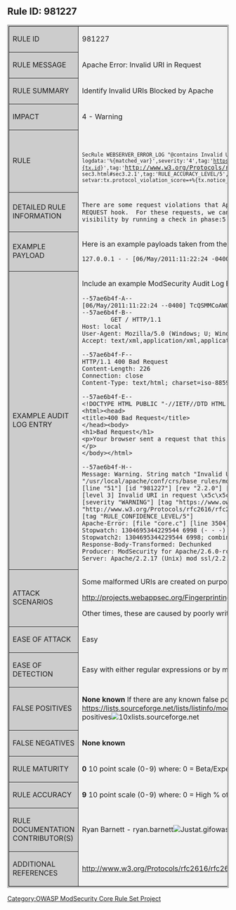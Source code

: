 ## Rule ID: 981227

<table style="border-style:double;border-width:3px;" >

<tr>

<td style="border-style:solid;border-width:1px;background-color:#CCCCCC;text-transform:uppercase " >

Rule ID

</td>

<td style="background-color:#F2F2F2;table-layout:fixed;width:700px;" >

981227

</td>

</tr>

<tr>

<td style="border-style:solid;border-width:1px;background-color:#CCCCCC;text-transform:uppercase " >

Rule Message

</td>

<td style="background-color:#F2F2F2;table-layout:fixed;width:700px;" >

Apache Error: Invalid URI in Request

</td>

</tr>

<tr>

<td style="border-style:solid;border-width:1px;background-color:#CCCCCC;text-transform:uppercase " >

Rule Summary

</td>

<td style="background-color:#F2F2F2;table-layout:fixed;width:700px;" >

Identify Invalid URIs Blocked by Apache

</td>

</tr>

<tr>

<td style="border-style:solid;border-width:1px;background-color:#CCCCCC;text-transform:uppercase " >

Impact

</td>

<td style="background-color:#F2F2F2;table-layout:fixed;width:700px;" >

4 - Warning

</td>

</tr>

<tr>

<td style="border-style:solid;border-width:1px;background-color:#CCCCCC;text-transform:uppercase " >

Rule

</td>

<td style="background-color:#F2F2F2;table-layout:fixed;width:700px;" >

<code>

`SecRule WEBSERVER_ERROR_LOG "@contains Invalid URI in request" "phase:5,t:none,log,pass,msg:'Apache Error: Invalid URI in Request',id:'981227',rev:'2.2.0',`
`logdata:'%{matched_var}',severity:'4',tag:'`[`https://www.owasp.org/index.php/ModSecurity_CRS_RuleID-%{tx.id`](https://www.owasp.org/index.php/ModSecurity_CRS_RuleID-%%7Btx.id)`}',tag:'`<http://www.w3.org/Protocols/rfc2616/rfc2616->
`sec3.html#sec3.2.1',tag:'RULE_ACCURACY_LEVEL/5',setvar:'tx.msg=%{rule.msg}',setvar:'tx.id=%{rule.id}',setvar:tx.anomaly_score=+%{tx.notice_anomaly_score},`
`setvar:tx.protocol_violation_score=+%{tx.notice_anomaly_score},setvar:'tx.%{rule.id}-PROTOCOL_VIOLATION/INVALID_REQ-%{matched_var_name}=%{matched_var}'"`</code>

</td>

</tr>

<tr>

<td style="border-style:solid;border-width:1px;background-color:#CCCCCC;text-transform:uppercase " >

Detailed Rule Information

</td>

<td style="background-color:#F2F2F2;table-layout:fixed;width:700px;" >

`There are some request violations that Apache will handle internally, prior to the`
`ModSecurity phase:1 POST-READ-REQUEST hook.  For these requests, we can still get`
`visibility by running a check in phase:5 logging to look for the Apache error msg.`

</td>

</tr>

<tr>

<td style="border-style:solid;border-width:1px;background-color:#CCCCCC;text-transform:uppercase " >

Example Payload

</td>

<td style="background-color:#F2F2F2;table-layout:fixed;width:700px;" >

Here is an example payloads taken from the access_log:

`127.0.0.1 - - [06/May/2011:11:22:24 -0400] "\tGET / HTTP/1.1" 400 226`

</td>

</tr>

<tr>

<td style="border-style:solid;border-width:1px;background-color:#CCCCCC;text-transform:uppercase " >

Example Audit Log Entry

</td>

<td style="background-color:#F2F2F2;table-layout:fixed;width:700px;" >

Include an example ModSecurity Audit Log Entry for when this rule
matchs.

    --57ae6b4f-A--
    [06/May/2011:11:22:24 --0400] TcQSMMCoAWQAAKNEEHMAAAAA 127.0.0.1 62905 127.0.0.1 80
    --57ae6b4f-B--
            GET / HTTP/1.1
    Host: local
    User-Agent: Mozilla/5.0 (Windows; U; Windows NT 5.1; en-US; rv:1.8.0.7) Gecko/20060909 Firefox/1.5.0.7
    Accept: text/xml,application/xml,application/xhtml+xml,text/html;q=0.9,text/plain;q=0.8,image/png,*/*;q=0.5

    --57ae6b4f-F--
    HTTP/1.1 400 Bad Request
    Content-Length: 226
    Connection: close
    Content-Type: text/html; charset=iso-8859-1

    --57ae6b4f-E--
    <!DOCTYPE HTML PUBLIC "-//IETF//DTD HTML 2.0//EN">
    <html><head>
    <title>400 Bad Request</title>
    </head><body>
    <h1>Bad Request</h1>
    <p>Your browser sent a request that this server could not understand.<br />
    </p>
    </body></html>

    --57ae6b4f-H--
    Message: Warning. String match "Invalid URI in request" at WEBSERVER_ERROR_LOG. [file "/usr/local/apache/conf/crs/base_rules/modsecurity_crs_20_protocol_violations.conf"]
    [line "51"] [id "981227"] [rev "2.2.0"] [msg "Apache Error: Invalid URI in Request"] [data "[file \x22core.c\x22] [line 3504] [level 3] Invalid URI in request \x5c\x5ctGET / HTTP/1.1"]
    [severity "WARNING"] [tag "https://www.owasp.org/index.php/ModSecurity_CRS_RuleID-981227"] [tag "http://www.w3.org/Protocols/rfc2616/rfc2616-sec3.html#sec3.2.1"]
    [tag "RULE_CONFIDENCE_LEVEL/5"]
    Apache-Error: [file "core.c"] [line 3504] [level 3] Invalid URI in request \\tGET / HTTP/1.1
    Stopwatch: 1304695344229544 6998 (- - -)
    Stopwatch2: 1304695344229544 6998; combined=5474, p1=0, p2=0, p3=140, p4=4392, p5=942, sr=0, sw=0, l=0, gc=0
    Response-Body-Transformed: Dechunked
    Producer: ModSecurity for Apache/2.6.0-rc2 (http://www.modsecurity.org/); core ruleset/2.2.0.
    Server: Apache/2.2.17 (Unix) mod_ssl/2.2.12 OpenSSL/0.9.8l DAV/2

</td>

</tr>

<tr>

<td style="border-style:solid;border-width:1px;background-color:#CCCCCC;text-transform:uppercase " >

Attack Scenarios

</td>

<td style="background-color:#F2F2F2;table-layout:fixed;width:700px;" >

Some malformed URIs are created on purpose as part of HTTP
fingerprinting scans -

<http://projects.webappsec.org/Fingerprinting>

Other times, these are caused by poorly written web clients.

</td>

</tr>

<tr>

<td style="border-style:solid;border-width:1px;background-color:#CCCCCC;text-transform:uppercase " >

Ease of Attack

</td>

<td style="background-color:#F2F2F2;table-layout:fixed;width:700px;" >

Easy

</td>

</tr>

<tr>

<td style="border-style:solid;border-width:1px;background-color:#CCCCCC;text-transform:uppercase " >

Ease of Detection

</td>

<td style="background-color:#F2F2F2;table-layout:fixed;width:700px;" >

Easy with either regular expressions or by monitoring Apache error
logging in phase:5

</td>

</tr>

<tr>

<td style="border-style:solid;border-width:1px;background-color:#CCCCCC;text-transform:uppercase " >

False Positives

</td>

<td style="background-color:#F2F2F2;table-layout:fixed;width:700px;" >

**None known**
If there are any known false positives - specify them here Also sign-up
for the Reporting False Positives mail-list here:
<https://lists.sourceforge.net/lists/listinfo/mod-security-report-false-positives>
Send FP Report emails here:
mod-security-report-false-positives![10x](Justat.gif
"10x")lists.sourceforge.net

</td>

</tr>

<tr>

<td style="border-style:solid;border-width:1px;background-color:#CCCCCC;text-transform:uppercase " >

False Negatives

</td>

<td style="background-color:#F2F2F2;table-layout:fixed;width:700px;" >

**None known**

</td>

</tr>

<tr>

<td style="border-style:solid;border-width:1px;background-color:#CCCCCC;text-transform:uppercase " >

Rule Maturity

</td>

<td style="background-color:#F2F2F2;table-layout:fixed;width:700px;" >

**0**
10 point scale (0-9) where:
0 = Beta/Experimental
9 = Heavily Tested

</td>

</tr>

<tr>

<td style="border-style:solid;border-width:1px;background-color:#CCCCCC;text-transform:uppercase " >

Rule Accuracy

</td>

<td style="background-color:#F2F2F2;table-layout:fixed;width:700px;" >

**9**
10 point scale (0-9) where:
0 = High % of FP
5 = No false positives reported

</td>

</tr>

<tr>

<td style="border-style:solid;border-width:1px;background-color:#CCCCCC;text-transform:uppercase " >

Rule Documentation Contributor(s)

</td>

<td style="background-color:#F2F2F2;table-layout:fixed;width:700px;" >

Ryan Barnett - ryan.barnett![Justat.gif](Justat.gif
"Justat.gif")owasp.org

</td>

</tr>

<tr>

<td style="border-style:solid;border-width:1px;background-color:#CCCCCC;text-transform:uppercase " >

Additional References

</td>

<td style="background-color:#F2F2F2;table-layout:fixed;width:700px;" >

<http://www.w3.org/Protocols/rfc2616/rfc2616-sec3.html#sec3.2.1>

</td>

</tr>

</table>

[Category:OWASP ModSecurity Core Rule Set
Project](Category:OWASP_ModSecurity_Core_Rule_Set_Project "wikilink")